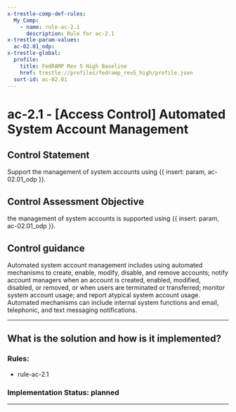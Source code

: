 ```yaml
---
x-trestle-comp-def-rules:
  My Comp:
    - name: rule-ac-2.1
      description: Rule for ac-2.1
x-trestle-param-values:
  ac-02.01_odp:
x-trestle-global:
  profile:
    title: FedRAMP Rev 5 High Baseline
    href: trestle://profiles/fedramp_rev5_high/profile.json
  sort-id: ac-02.01
---
```


# ac-2.1 - \[Access Control\] Automated System Account Management

## Control Statement

Support the management of system accounts using {{ insert: param, ac-02.01_odp }}.

## Control Assessment Objective

the management of system accounts is supported using {{ insert: param, ac-02.01_odp }}.

## Control guidance

Automated system account management includes using automated mechanisms to create, enable, modify, disable, and remove accounts; notify account managers when an account is created, enabled, modified, disabled, or removed, or when users are terminated or transferred; monitor system account usage; and report atypical system account usage. Automated mechanisms can include internal system functions and email, telephonic, and text messaging notifications.

______________________________________________________________________

## What is the solution and how is it implemented?

<!-- For implementation status enter one of: implemented, partial, planned, alternative, not-applicable -->

<!-- Note that the list of rules under ### Rules: is read-only and changes will not be captured after assembly to JSON -->

<!-- Add control implementation description here for control: ac-2.1 -->

### Rules:

  - rule-ac-2.1

### Implementation Status: planned

______________________________________________________________________
